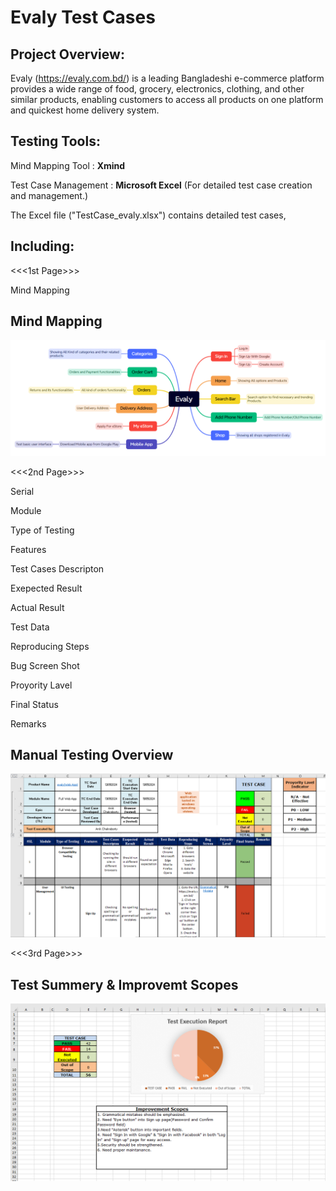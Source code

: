 # **Evaly Test Cases**
## **Project Overview:**

Evaly (https://evaly.com.bd/) is a leading Bangladeshi e-commerce platform  provides a wide range of food, grocery, electronics, clothing, and other similar products, enabling customers to access all products on one platform and quickest home delivery system.

## **Testing Tools:**

Mind Mapping Tool : **Xmind**

Test Case Management : **Microsoft Excel** (For detailed test case creation and management.)

The Excel file ("TestCase_evaly.xlsx") contains detailed test cases, 

## **Including:**

<<<1st Page>>>

Mind Mapping

## **Mind Mapping**


<img width="675" alt="3" src="https://github.com/Anik16298/Evaly_manual_testing/blob/59ede6f54e249a11f8b1b523b46cf3191249a7b2/Evaly.png">

<<<2nd Page>>>

Serial

Module	

Type of Testing	

Features	

Test Cases Descripton
	
Exepected  Result	

Actual Result	

Test Data	

Reproducing Steps
	
Bug Screen Shot 
	
Proyority Lavel
	
Final Status
	
Remarks	

## **Manual Testing Overview**

<img width="675" alt="3" src="https://github.com/Anik16298/Evaly_manual_testing/blob/4897e60e35e475241272561c3bfe75d5be595a92/EMT.png">



<<<3rd Page>>>

## **Test Summery & Improvemt Scopes**

<img width="675" alt="3" src="https://github.com/Anik16298/evaly_manual_testing/blob/ea5eb2e36bb956597105fad5ab442e162a51a714/ISC.png">



